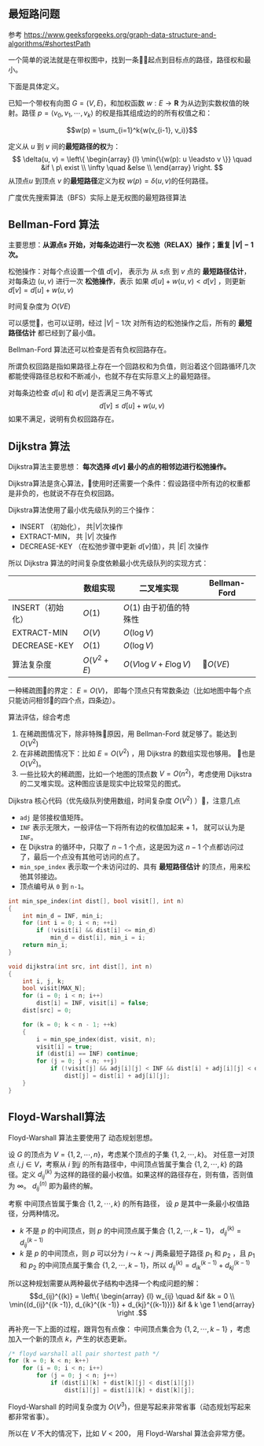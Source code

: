 

## 最短路问题

参考 https://www.geeksforgeeks.org/graph-data-structure-and-algorithms/#shortestPath



一个简单的说法就是在带权图中，找到一条起点到目标点的路径，路径权和最小。

下面是具体定义。

已知一个带权有向图 $G=(V, E)$，和加权函数 $w: E \to \boldsymbol{R}$ 为从边到实数权值的映射。路径 $p = \langle v_0, v_1, \cdots, v_k \rangle$ 的权是指其组成边的的所有权值之和：

$$w(p) = \sum_{i=1}^k{w(v_{i-1}, v_i)}$$

定义从 $u$ 到 $v$ 间的**最短路径的权**为：
$$ \delta(u, v) = \left\{ \begin{array} {l}
\min{\{w(p): u \leadsto v \}}  \quad &if \ p\ exist \\ 
\infty \quad &else \\
\end{array} \right. $$
从顶点$u$ 到顶点 $v$ 的**最短路径**定义为权 $w(p)=\delta(u, v)$的任何路径。

广度优先搜索算法（BFS）实际上是无权图的最短路径算法


## Bellman-Ford 算法

主要思想：**从源点$s$ 开始，对每条边进行一次 松弛（RELAX）操作；重复 $|V|-1$ 次。**

松弛操作：对每个点设置一个值 $d[v]$， 表示为 从 $s$点 到 $v$ 点的 **最短路径估计**， 对每条边 $(u, v)$ 进行一次 **松弛操作**，表示 如果 $d[u] + w(u, v) < d[v]$ ，则更新 $d[v] = d[u] + w(u, v)$

时间复杂度为 $O(VE)$

可以感觉，也可以证明，经过 $|V|-1$次 对所有边的松弛操作之后，所有的 **最短路径估计** 都已经到了最小值。

Bellman-Ford 算法还可以检查是否有负权回路存在。 

所谓负权回路是指如果路径上存在一个回路权和为负值，则沿着这个回路循环几次都能使得路径总权和不断减小，也就不存在实际意义上的最短路径。

对每条边检查 $d[u]$ 和 $d[v]$ 是否满足三角不等式
$$d[v] \le d[u] + w(u, v)$$
如果不满足，说明有负权回路存在。


## Dijkstra 算法

Dijkstra算法主要思想： **每次选择 $d[v]$ 最小的点的相邻边进行松弛操作。**

Dijkstra算法是贪心算法，使用时还需要一个条件：假设路径中所有边的权重都是非负的，也就说不存在负权回路。

Dijkstra算法使用了最小优先级队列的三个操作：

- INSERT （初始化）， 共$|V|$次操作
- EXTRACT-MIN，   共 $|V|$ 次操作
- DECREASE-KEY （在松弛步骤中更新 $d[v]$值），共 $|E|$ 次操作

所以 Dijkstra 算法的时间复杂度依赖最小优先级队列的实现方式：

||数组实现|二叉堆实现|  Bellman-Ford |
|--|--|--|--|
|INSERT（初始化）|$O(1)$ |$O(1)$ 由于初值的特殊性||
|EXTRACT-MIN   |$O(V)$  |$O(\log V)$||
|DECREASE-KEY  |$O(1)$  |$O(\log V)$||
| 算法复杂度 | $O(V^2 + E)$ | $O(V\log V + E\log V)$| $O(VE)$ |

一种稀疏图的界定： $E = O(V)$， 即每个顶点只有常数条边（比如地图中每个点只能访问相邻的四个点，四条边）。 

算法评估，综合考虑

1. 在稀疏图情况下，除非特殊原因，用 Bellman-Ford 就足够了。能达到 $O(V^2)$
2. 在非稀疏图情况下：比如 $E = O(V^2)$ ，用 Dijkstra 的数组实现也够用。 也是 $O(V^2)$。
3. 一些比较大的稀疏图，比如一个地图的顶点数 $V = O(n^2)$，考虑使用 Dijkstra 的二叉堆实现。这种图应该是现实中比较常见的图式。


Dijkstra 核心代码（优先级队列使用数组，时间复杂度 $O(V^2)$ ），注意几点

- `adj` 是邻接权值矩阵。 
- `INF` 表示无限大，一般评估一下将所有边的权值加起来 + 1， 就可以认为是 `INF`。
- 在 Dijkstra 的循环中，只取了 $n - 1$ 个点，这是因为这 $n-1$ 个点都访问过了，最后一个点没有其他可访问的点了。
- `min_spe_index` 表示取一个未访问过的、具有 **最短路径估计** 的顶点，用来松弛其邻接边。
- 顶点编号从 `0` 到 `n-1`。

```cpp
int min_spe_index(int dist[], bool visit[], int n)
{
    int min_d = INF, min_i;
    for (int i = 0; i < n; ++i)
        if (!visit[i] && dist[i] <= min_d)
            min_d = dist[i], min_i = i;
    return min_i;
}

void dijkstra(int src, int dist[], int n)
{
    int i, j, k;
    bool visit[MAX_N];
    for (i = 0; i < n; i++)
        dist[i] = INF, visit[i] = false;
    dist[src] = 0;

    for (k = 0; k < n - 1; ++k)
    {
        i = min_spe_index(dist, visit, n);
        visit[i] = true;
        if (dist[i] == INF) continue;
        for (j = 0; j < n; ++j)
            if (!visit[j] && adj[i][j] < INF && dist[i] + adj[i][j] < dist[j])
                dist[j] = dist[i] + adj[i][j];
    }
}
```


## Floyd-Warshall算法

Floyd-Warshall 算法主要使用了 动态规划思想。

设 $G$ 的顶点为 $V = \{1, 2, \cdots, n\}$，考虑某个顶点的子集 $\{1, 2, \cdots, k\}$。
对任意一对顶点 $i, j\in V$，考察从 $i$ 到$j$ 的所有路径中，中间顶点皆属于集合 $\{1, 2, \cdots, k\}$ 的路径。定义 $d_{ij}^{(k)}$ 为这样的路径的最小权值。如果这样的路径存在，则有值，否则值为 $\infty$。 $d_{ij}^{(n)}$ 即为最终的解。

考察 中间顶点皆属于集合 $\{1, 2, \cdots, k\}$  的所有路径， 设 $p$ 是其中一条最小权值路径，分两种情况。
- $k$ 不是 $p$ 的中间顶点，则 $p$ 的中间顶点属于集合 $\{1, 2, \cdots, k -1 \}$，  $d_{ij}^{(k)} = d_{ij}^{(k -1)}$
- $k$ 是 $p$ 的中间顶点，则 $p$ 可以分为 $i \leadsto k \leadsto j$ 两条最短子路径 $p_1$ 和 $p_2$ ，且 $p_1$ 和 $p_2$ 的中间顶点属于集合 $\{1, 2, \cdots, k -1 \}$，所以 $d_{ij}^{(k)} = d_{ik}^{(k -1)} +  d_{kj}^{(k-1)}$

所以这种规划需要从两种最优子结构中选择一个构成问题的解：
$$d_{ij}^{(k)} = \left\{ \begin{array} {l}
w_{ij}    \quad &if &k = 0 \\
\min{(d_{ij}^{(k -1)}, d_{ik}^{(k -1)} +  d_{kj}^{(k-1)})} &if & k \ge 1
\end{array} \right .$$

再补充一下上面的过程，跟背包有点像： 中间顶点集合为 $\{1, 2, \cdots, k - 1\}$ ，考虑加入一个新的顶点 $k$，产生的状态更新。

```cpp
/* floyd warshall all pair shortest path */
for (k = 0; k < n; k++)
    for (i = 0; i < n; i++)
        for (j = 0; j < n; j++)
            if (dist[i][k] + dist[k][j] < dist[i][j])
                dist[i][j] = dist[i][k] + dist[k][j];
```

Floyd-Warshall 的时间复杂度为 $O(V^3)$，但是写起来非常省事（动态规划写起来都非常省事）。

所以在 $V$ 不大的情况下，比如 $V < 200$， 用 Floyd-Warshal 算法会非常方便。

